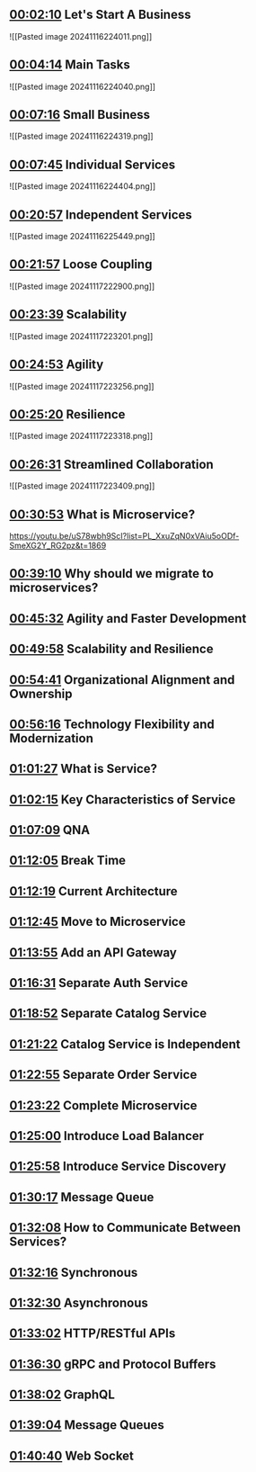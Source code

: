 
## [00:02:10](https://www.youtube.com/watch?v=uS78wbh9ScI&list=PL_XxuZqN0xVAiu5oODf-SmeXG2Y_RG2pz&index=5&t=130s) Let's Start A Business
![[Pasted image 20241116224011.png]]

## [00:04:14](https://www.youtube.com/watch?v=uS78wbh9ScI&list=PL_XxuZqN0xVAiu5oODf-SmeXG2Y_RG2pz&index=5&t=254s) Main Tasks

![[Pasted image 20241116224040.png]]

## [00:07:16](https://www.youtube.com/watch?v=uS78wbh9ScI&list=PL_XxuZqN0xVAiu5oODf-SmeXG2Y_RG2pz&index=5&t=436s) Small Business

![[Pasted image 20241116224319.png]]

## [00:07:45](https://www.youtube.com/watch?v=uS78wbh9ScI&list=PL_XxuZqN0xVAiu5oODf-SmeXG2Y_RG2pz&index=5&t=465s) Individual Services

![[Pasted image 20241116224404.png]]

## [00:20:57](https://www.youtube.com/watch?v=uS78wbh9ScI&list=PL_XxuZqN0xVAiu5oODf-SmeXG2Y_RG2pz&index=5&t=1257s) Independent Services
![[Pasted image 20241116225449.png]]

## [00:21:57](https://www.youtube.com/watch?v=uS78wbh9ScI&list=PL_XxuZqN0xVAiu5oODf-SmeXG2Y_RG2pz&index=5&t=1317s) Loose Coupling
![[Pasted image 20241117222900.png]]


## [00:23:39](https://www.youtube.com/watch?v=uS78wbh9ScI&list=PL_XxuZqN0xVAiu5oODf-SmeXG2Y_RG2pz&index=5&t=1419s) Scalability
![[Pasted image 20241117223201.png]]

## [00:24:53](https://www.youtube.com/watch?v=uS78wbh9ScI&list=PL_XxuZqN0xVAiu5oODf-SmeXG2Y_RG2pz&index=5&t=1493s) Agility
![[Pasted image 20241117223256.png]]

## [00:25:20](https://www.youtube.com/watch?v=uS78wbh9ScI&list=PL_XxuZqN0xVAiu5oODf-SmeXG2Y_RG2pz&index=5&t=1520s) Resilience
![[Pasted image 20241117223318.png]]

## [00:26:31](https://www.youtube.com/watch?v=uS78wbh9ScI&list=PL_XxuZqN0xVAiu5oODf-SmeXG2Y_RG2pz&index=5&t=1591s) Streamlined Collaboration
![[Pasted image 20241117223409.png]]


## [00:30:53](https://www.youtube.com/watch?v=uS78wbh9ScI&list=PL_XxuZqN0xVAiu5oODf-SmeXG2Y_RG2pz&index=5&t=1853s) What is Microservice?
 https://youtu.be/uS78wbh9ScI?list=PL_XxuZqN0xVAiu5oODf-SmeXG2Y_RG2pz&t=1869
 
## [00:39:10](https://www.youtube.com/watch?v=uS78wbh9ScI&list=PL_XxuZqN0xVAiu5oODf-SmeXG2Y_RG2pz&index=5&t=2350s) Why should we migrate to microservices?

## [00:45:32](https://www.youtube.com/watch?v=uS78wbh9ScI&list=PL_XxuZqN0xVAiu5oODf-SmeXG2Y_RG2pz&index=5&t=2732s) Agility and Faster Development

## [00:49:58](https://www.youtube.com/watch?v=uS78wbh9ScI&list=PL_XxuZqN0xVAiu5oODf-SmeXG2Y_RG2pz&index=5&t=2998s) Scalability and Resilience

## [00:54:41](https://www.youtube.com/watch?v=uS78wbh9ScI&list=PL_XxuZqN0xVAiu5oODf-SmeXG2Y_RG2pz&index=5&t=3281s) Organizational Alignment and Ownership

## [00:56:16](https://www.youtube.com/watch?v=uS78wbh9ScI&list=PL_XxuZqN0xVAiu5oODf-SmeXG2Y_RG2pz&index=5&t=3376s) Technology Flexibility and Modernization

## [01:01:27](https://www.youtube.com/watch?v=uS78wbh9ScI&list=PL_XxuZqN0xVAiu5oODf-SmeXG2Y_RG2pz&index=5&t=3687s) What is Service?

## [01:02:15](https://www.youtube.com/watch?v=uS78wbh9ScI&list=PL_XxuZqN0xVAiu5oODf-SmeXG2Y_RG2pz&index=5&t=3735s) Key Characteristics of Service

## [01:07:09](https://www.youtube.com/watch?v=uS78wbh9ScI&list=PL_XxuZqN0xVAiu5oODf-SmeXG2Y_RG2pz&index=5&t=4029s) QNA

## [01:12:05](https://www.youtube.com/watch?v=uS78wbh9ScI&list=PL_XxuZqN0xVAiu5oODf-SmeXG2Y_RG2pz&index=5&t=4325s) Break Time

## [01:12:19](https://www.youtube.com/watch?v=uS78wbh9ScI&list=PL_XxuZqN0xVAiu5oODf-SmeXG2Y_RG2pz&index=5&t=4339s) Current Architecture

## [01:12:45](https://www.youtube.com/watch?v=uS78wbh9ScI&list=PL_XxuZqN0xVAiu5oODf-SmeXG2Y_RG2pz&index=5&t=4365s) Move to Microservice 

## [01:13:55](https://www.youtube.com/watch?v=uS78wbh9ScI&list=PL_XxuZqN0xVAiu5oODf-SmeXG2Y_RG2pz&index=5&t=4435s) Add an API Gateway

## [01:16:31](https://www.youtube.com/watch?v=uS78wbh9ScI&list=PL_XxuZqN0xVAiu5oODf-SmeXG2Y_RG2pz&index=5&t=4591s) Separate Auth Service

## [01:18:52](https://www.youtube.com/watch?v=uS78wbh9ScI&list=PL_XxuZqN0xVAiu5oODf-SmeXG2Y_RG2pz&index=5&t=4732s) Separate Catalog Service

## [01:21:22](https://www.youtube.com/watch?v=uS78wbh9ScI&list=PL_XxuZqN0xVAiu5oODf-SmeXG2Y_RG2pz&index=5&t=4882s) Catalog Service is Independent 

## [01:22:55](https://www.youtube.com/watch?v=uS78wbh9ScI&list=PL_XxuZqN0xVAiu5oODf-SmeXG2Y_RG2pz&index=5&t=4975s) Separate Order Service

## [01:23:22](https://www.youtube.com/watch?v=uS78wbh9ScI&list=PL_XxuZqN0xVAiu5oODf-SmeXG2Y_RG2pz&index=5&t=5002s) Complete Microservice

## [01:25:00](https://www.youtube.com/watch?v=uS78wbh9ScI&list=PL_XxuZqN0xVAiu5oODf-SmeXG2Y_RG2pz&index=5&t=5100s) Introduce Load Balancer

## [01:25:58](https://www.youtube.com/watch?v=uS78wbh9ScI&list=PL_XxuZqN0xVAiu5oODf-SmeXG2Y_RG2pz&index=5&t=5158s) Introduce Service Discovery

## [01:30:17](https://www.youtube.com/watch?v=uS78wbh9ScI&list=PL_XxuZqN0xVAiu5oODf-SmeXG2Y_RG2pz&index=5&t=5417s) Message Queue

## [01:32:08](https://www.youtube.com/watch?v=uS78wbh9ScI&list=PL_XxuZqN0xVAiu5oODf-SmeXG2Y_RG2pz&index=5&t=5528s) How to Communicate Between Services?

## [01:32:16](https://www.youtube.com/watch?v=uS78wbh9ScI&list=PL_XxuZqN0xVAiu5oODf-SmeXG2Y_RG2pz&index=5&t=5536s) Synchronous

## [01:32:30](https://www.youtube.com/watch?v=uS78wbh9ScI&list=PL_XxuZqN0xVAiu5oODf-SmeXG2Y_RG2pz&index=5&t=5550s) Asynchronous

## [01:33:02](https://www.youtube.com/watch?v=uS78wbh9ScI&list=PL_XxuZqN0xVAiu5oODf-SmeXG2Y_RG2pz&index=5&t=5582s) HTTP/RESTful APIs

## [01:36:30](https://www.youtube.com/watch?v=uS78wbh9ScI&list=PL_XxuZqN0xVAiu5oODf-SmeXG2Y_RG2pz&index=5&t=5790s) gRPC and Protocol Buffers

## [01:38:02](https://www.youtube.com/watch?v=uS78wbh9ScI&list=PL_XxuZqN0xVAiu5oODf-SmeXG2Y_RG2pz&index=5&t=5882s) GraphQL 

## [01:39:04](https://www.youtube.com/watch?v=uS78wbh9ScI&list=PL_XxuZqN0xVAiu5oODf-SmeXG2Y_RG2pz&index=5&t=5944s) Message Queues

## [01:40:40](https://www.youtube.com/watch?v=uS78wbh9ScI&list=PL_XxuZqN0xVAiu5oODf-SmeXG2Y_RG2pz&index=5&t=6040s) Web Socket
